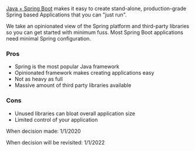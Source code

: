 [Java + Spring Boot](https://spring.io/) makes it easy to create stand-alone, production-grade Spring based Applications that you can "just run".

We take an opinionated view of the Spring platform and third-party libraries so you can get started with minimum fuss. Most Spring Boot applications need minimal Spring configuration.

### Pros
* Spring is the most popular Java framework
* Opinionated framework makes creating applications easy
* Not as heavy as full 
* Massive amount of third party libraries available

### Cons
* Unused libraries can bloat overall application size 
* Limited control of your application

When decision made: 1/1/2020

When decision will be revisited: 1/1/2022